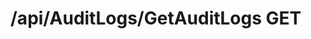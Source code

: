 #  /api/AuditLogs/GetAuditLogs GET

<api-endpoint openapi-path="../../specifications/swagger.json" method="GET" endpoint="/api/AuditLogs/GetAuditLogs"/>